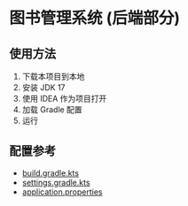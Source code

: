 # 图书管理系统 (后端部分)

## 使用方法

1. 下载本项目到本地
2. 安装 JDK 17
3. 使用 IDEA 作为项目打开
4. 加载 Gradle 配置
5. 运行

## 配置参考

- [build.gradle.kts](./build.gradle.kts)
- [settings.gradle.kts](./settings.gradle.kts)
- [application.properties](./src/main/resources/application.properties)
